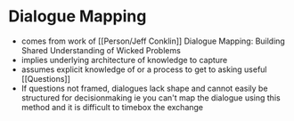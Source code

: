 # Dialogue Mapping

- comes from work of [[Person/Jeff Conklin]] Dialogue Mapping:  Building Shared Understanding of Wicked Problems
- implies underlying architecture of knowledge to capture
- assumes explicit knowledge of or a process to get to asking useful [[Questions]]
- If questions not framed, dialogues lack shape and cannot easily be structured for decisionmaking ie you can't map the dialogue using this method and it is difficult to timebox the exchange